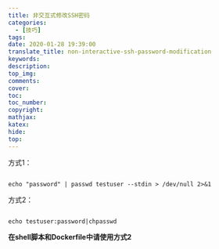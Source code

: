 ```yaml
---
title: 非交互式修改SSH密码
categories:
  - [技巧]
tags:
date: 2020-01-28 19:39:00
translate_title: non-interactive-ssh-password-modification
keywords:
description:
top_img: 
comments:
cover: 
toc:
toc_number:
copyright:
mathjax:
katex:
hide:
top:
---
```

方式1：
```
echo "password" | passwd testuser --stdin > /dev/null 2>&1
```
方式2：
```
echo testuser:password|chpasswd
```

**在shell脚本和Dockerfile中请使用方式2**
